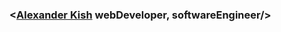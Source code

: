 ### <[Alexander Kish][website] webDeveloper, softwareEngineer/>


[website]: https://lx-kish.github.io/personal-web-page/
[linkedin]: https://www.linkedin.com/in/alexander-kish/